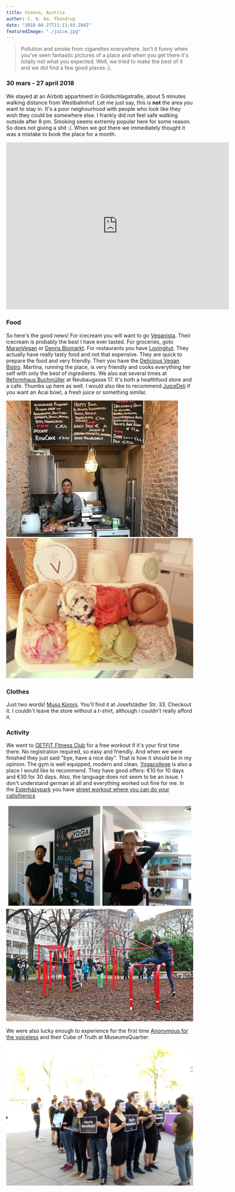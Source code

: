 ```yaml
---
title: Vienna, Austria
author: C. N. Aa. Thondrup
date: "2018-04-27T11:11:03.284Z"
featuredImage: "./juice.jpg"
---
```


> Pollution and smoke from cigarettes everywhere. Isn't it funny when you've seen fantastic pictures of a place and when you get there it's totally not what you expected. Well, we tried to make the best of it and we did find a few good places :).

### 30 mars - 27 april 2018
We stayed at an Airbnb appartment in Goldschlagstraße, about 5 minutes walking distance from Westbahnhof. Let me just say, this is **not** the area you want to stay in. It's a poor neighourhood with people who look like they wish they could be somewhere else. I frankly did not feel safe walking outside after 8 pm. Smoking seems extremly popular here for some reason. So does not giving a shit :/. When we got there we immediately thought it was a mistake to book the place for a month. 

<iframe src="https://www.google.com/maps/embed?pb=!1m18!1m12!1m3!1d2659.5096215736576!2d16.33551321565111!3d48.196799079228185!2m3!1f0!2f0!3f0!3m2!1i1024!2i768!4f13.1!3m3!1m2!1s0x476d07f5b7c27433%3A0x6be46148d7640a51!2sWien+Westbahnhof!5e0!3m2!1sen!2sit!4v1529744336903" width="600" height="450" frameborder="0" style="border:0" allowfullscreen></iframe>

### Food
So here's the good news! For icecream you will want to go [Veganista](https://www.veganista.at). Their icecream is probably the best I have ever tasted. For groceries, goto [MaranVegan](http://www.maranvegan.at) or [Denns Biomarkt](http://denns-biomarkt.at). For restaurants you have [Lovinghut](http://lovinghut.at/neubau/). They actually have really tasty food and not that expensive. They are quick to prepare the food and very friendly. Then you have the [Delicious Vegan Bistro](http://delicious.or.at/). Martina, running the place, is very friendly and cooks everything her self with only the best of ingredients. We also eat several times at [Reformhaus Buchmüller](http://www.reformhaus-buchmueller.at/newweb/index.htm) at Neubaugasse 17. It's both a healthfood store and a cafe. Thumbs up here as well. I would also like to recommend [JuiceDeli](https://www.juicedeli.at/) if you want an Acai bowl, a fresh juice or something similar. 

![Delicious Vegan Bistro](./martina.jpg "Delicious Vegan Bistro. She has a new bigger place now.")
![Veganista](./veganista.jpg "Ice cream from Veganista.")

### Clothes
Just two words! [Muso Koroni](https://www.muso-koroni.com/). You'll find it at Josefstädter Str. 33. Checkout it. I couldn't leave the store without a t-shirt, although i couldn't really afford it.

### Activity
We went to [GETFIT Fitness Club](http://getfitclub.at/) for a free workout if it's your first time there. No registration required, so easy and friendly. And when we were finished they just said "bye, have a nice day". That is how it should be in my opinion. The gym is well equipped, modern and clean. [Yogacollege](http://yogacollege.at/) is also a place I would like to recommend. They have  good offers: €10 for 10 days and €30 for 30 days. Also, the language does not seem to be an issue. I don't understand german at all and everything worked out fine for me. In the [Esterházypark](https://www.google.com/maps/place/Esterh%C3%A1zypark/@48.1972363,16.3513272,18.01z/data=!4m8!1m2!2m1!1srock+climbing!3m4!1s0x476d0789343ba7c3:0x162576c5cf15df66!8m2!3d48.1974998!4d16.3525003) you have [street workout where you can do your calisthenics](https://hardbodyhang.com/project/wien-au-esterhazy-park)

![Bikram collage](./bikram-collage.jpg "Us at Yogacollege")
![Hardbodyhang](./hardbodyhang.jpg "Street workout in Esterházypark")

We were also lucky enough to experience for the first time [Anonymous for the voiceless](https://www.anonymousforthevoiceless.org/) and their Cube of Truth at MuseumsQuartier.

![Cube of Truth](./cube-of-truth.jpg "Anonymous for the voiceless at MuseumsQuartier")